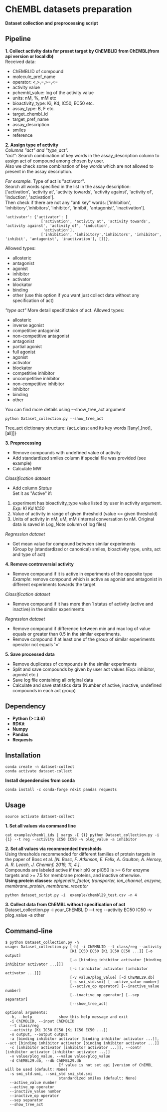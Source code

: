 # ChEMBL datasets preparation
**Dataset collection and preprocessing script**    
## Pipeline
**1. Collect activity data for preset target by ChEMBLID from ChEMBL(from api version or local db)**  
Received data:
- ChEMBLID of compound
- molecule_pref_name
- operator: <,>,=,>=,<=
- activity value
- pchembl_value: log of the activity value 
- units: nM, %, mM etc 
- bioactivity_type: Ki, Kd, IC50, EC50 etc.
- assay_type: B, F etc.
- target_chembl_id
- target_pref_name
- assay_description
- smiles
- reference  

**2. Assign type of activity**  
_Columns "act" and "type_act"._  
_"act"_: Search combination of key words in the assay_description column to assign act of compound among chosen by user.  
Also we check some combination of key words which are not allowed to present in the assay description.

_For example._ Type of act is "activator".  
 Search all words specified in the list in the assay description:   
 ['activation', 'activity at', 'activity towards', 'activity against', 'activity of', 'induction',
                 'activation'].  
Then check if there are not any "anti key" words:  ['inhibition', 'inhibitory','inhibitors', 'inhibitor', 'inhibit', 'antagonist', 'inactivation']. 
```
'activator': {'activator': [
                ['activation', 'activity at', 'activity towards', 'activity against', 'activity of', 'induction',
                 'activation'],
                ['inhibition', 'inhibitory','inhibitors', 'inhibitor', 'inhibit', 'antagonist', 'inactivation'], []]}, 

```
Allowed types:
- allosteric
- antagonist
- agonist
- inhibitor
- activator
- blockator
- binding
- other (use this option if you want just collect data without any specification of act)

_"type act"_
More detail specifictaion of act.
Allowed types:
- allosteric
- inverse agonist
- competitive antagonist
- non-competitive antagonist
- antagonist
- partial agonist
- full agonist
- agonist
- activator
- blockator
- competitive inhibitor
- uncompetitive inhibitor
- non-competitive inhibitor
- inhibitor
- binding
- other

You can find more details using --show_tree_act argument
```
python Dataset_collection.py --show_tree_act
```
Tree_act dictionary structure: {act_class: and its key words [[any],[not],[all]]}

**3. Preprocessing**
- Remove compounds with undefined value of activity
- Add standardized smiles column if special file was provided (see example)
- Calculate MW  

_Classification dataset_
 - Add column _Status_  
 Set it as "Active" if:
  1) experiment has bioactivity_type value listed by user in activity argument. _Exp: Ki Kd IC50_
  2) Value of activity in range of given threshold (value <= given threshold)
  3) Units of activity in nM, uM, mM (internal conversation to nM. Original data is saved in Log_Note column of log files)
  
_Regression dataset_
- Get mean value for compound between similar experiments  
(Group by (standardized or canonical) smiles, bioactivity type, units, act and type of act)

**4. Remove controversial activity**
- Remove compound if it is active in experiments of the opposite type  
_Example_: remove compound which is active as agonist and antagonist in different experiments towards the target

_Classification dataset_
- Remove compound if it has more then 1 status of activity (active and inactive) in the similar experiments

_Regression dataset_
 - Remove compound if difference between min and max log of value equals or greater than 0.5 in the similar experiments.
 - Remove compound if at least one of the group of similar experiments operator not equals '=' 

**5. Save processed data**
 - Remove duplicates of compounds in the similar experiments
 - Split and save compounds by given by user act values (Exp: inhibitor, agonist etc.)
 - Save log file containing all original data
 - Calculate and save statistics data (Number of active, inactive, undefined compounds in each act group)

## Dependency
* **Python (>=3.6)**
* **RDKit**
* **Numpy**
* **Pandas**
* **Requests**

## Installation
```
conda create -n dataset-collect
conda activate dataset-collect
```
**Install dependencies from conda**
```
conda install -c conda-forge rdkit pandas requests
```

## Usage
```
source activate dataset-collect
```
**1. Set all values via command line**
```
cat example/chembl_ids | xargs -I {1} python Dataset_collection.py -i {1} --t reg --activity EC50 IC50 -v plog_value -a inhibitor
```
**2. Set all values via recommended thresholds**   
Using thresholds recommended for different families of protein targets in the paper of Bosc et al. _[N. Bosc, F. Atkinson, E. Felix, A. Gaulton, A. Hersey, A. R. Leach,
J. Cheminf. 2019, 11, 4.]_.   
Compounds are labeled active if their pKi or pIC50
is >= 6 for enzyme targets and >= 7.5 for membrane proteins, and inactive otherwise.  
**Using protein classes:** _epigenetic_factor, transporter, ion_channel, enzyme, membrane_protein, membrane_receptor_
```
python dataset_script.py -i  example/chembl29_test.csv -n 4 
```
**3. Collect data from ChEMBL without specification of act**
Dataset_collection.py -i your_ChEMBLID --t reg --activity EC50 IC50 -v plog_value -a other


## Command-line
```
$ python Dataset_collection.py -h
usage: Dataset_collection.py [-h] -i ChEMBLID --t class/reg --activity
                             [Ki IC50 EC50 [Ki IC50 EC50 ...]] [-o output]
                             [-a [binding inhibitor activator [binding inhibitor activator ...]]]
                             [-c [inhibitor activator [inhibitor activator ...]]]
                             [-v value/plog_value] [-d ChEMBL29.db]
                             [-s smi_std.smi] [--active_value number]
                             [--active_op operator] [--inactive_value number]
                             [--inactive_op operator] [--sep separator]
                             [--show_tree_act]

optional arguments:
  -h, --help            show this help message and exit
  -i ChEMBLID, --input ChEMBLID
  --t class/reg
  --activity [Ki IC50 EC50 [Ki IC50 EC50 ...]]
  -o output, --output output
  -a [binding inhibitor activator [binding inhibitor activator ...]], --act [binding inhibitor activator [binding inhibitor activator ...]]
  -c [inhibitor activator [inhibitor activator ...]], --contr [inhibitor activator [inhibitor activator ...]]
  -v value/plog_value, --value value/plog_value
  -d ChEMBL29.db, --db ChEMBL29.db
                        If value is not set api ]version of ChEMBL will be used (default: None)
  -s smi_std.smi, --smi_std smi_std.smi
                        standardized smiles (default: None)
  --active_value number
  --active_op operator
  --inactive_value number
  --inactive_op operator
  --sep separator
  --show_tree_act
```
